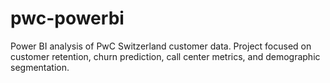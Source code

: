 # pwc-powerbi
Power BI analysis of PwC Switzerland customer data. Project focused on customer retention, churn prediction, call center metrics, and demographic segmentation.
